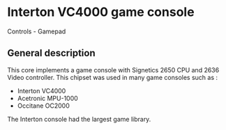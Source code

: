# Interton VC4000 game console

Controls - Gamepad

## General description
This core implements a game console with Signetics 2650 CPU and 2636 Video controller.
This chipset was used in many game consoles such as :

- Interton VC4000
- Acetronic MPU-1000
- Occitane OC2000

The Interton console had the largest game library.




